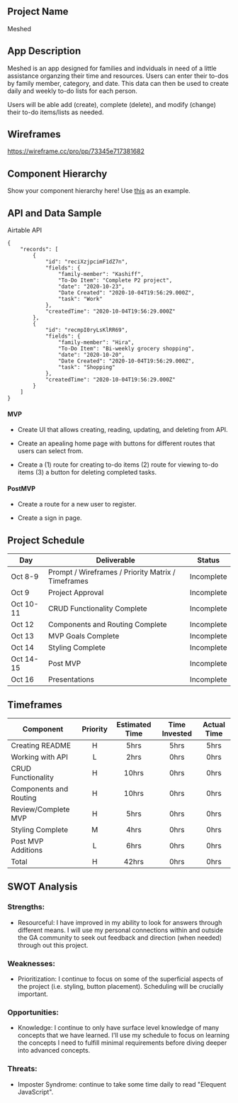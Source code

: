 ## Project Name

Meshed

## App Description

Meshed is an app designed for families and indviduals in need of a little assistance organzing their time and resources. Users can enter their to-dos by family member, category, and date. This data can then be used to create daily and weekly to-do lists for each person.

Users will be able add (create), complete (delete), and modify (change) their to-do items/lists as needed.

## Wireframes

https://wireframe.cc/pro/pp/73345e717381682

## Component Hierarchy

Show your component hierarchy here! Use [this](https://cms-assets.tutsplus.com/uploads/users/1795/posts/30352/image/GettingStartedWithReduxTutorial-React-Component-Structure.png) as an example.

## API and Data Sample

Airtable API

```
{
    "records": [
        {
            "id": "reciXzjpcimF1dZ7n",
            "fields": {
                "family-member": "Kashiff",
                "To-Do Item": "Complete P2 project",
                "date": "2020-10-23",
                "Date Created": "2020-10-04T19:56:29.000Z",
                "task": "Work"
            },
            "createdTime": "2020-10-04T19:56:29.000Z"
        },
        {
            "id": "recmpI0ryLsKlRR69",
            "fields": {
                "family-member": "Hira",
                "To-Do Item": "Bi-weekly grocery shopping",
                "date": "2020-10-20",
                "Date Created": "2020-10-04T19:56:29.000Z",
                "task": "Shopping"
            },
            "createdTime": "2020-10-04T19:56:29.000Z"
        }
    ]
}
```

#### MVP

- Create UI that allows creating, reading, updating, and deleting from API.

- Create an apealing home page with buttons for different routes that users can select from.

- Create a (1) route for creating to-do items (2) route for viewing to-do items (3) a button for deleting completed tasks.

#### PostMVP

- Create a route for a new user to register.

- Create a sign in page.

## Project Schedule

| Day       | Deliverable                                        | Status     |
| --------- | -------------------------------------------------- | ---------- |
| Oct 8-9   | Prompt / Wireframes / Priority Matrix / Timeframes | Incomplete |
| Oct 9     | Project Approval                                   | Incomplete |
| Oct 10-11 | CRUD Functionality Complete                        | Incomplete |
| Oct 12    | Components and Routing Complete                    | Incomplete |
| Oct 13    | MVP Goals Complete                                 | Incomplete |
| Oct 14    | Styling Complete                                   | Incomplete |
| Oct 14-15 | Post MVP                                           | Incomplete |
| Oct 16    | Presentations                                      | Incomplete |

## Timeframes

| Component              | Priority | Estimated Time | Time Invested | Actual Time |
| ---------------------- | :------: | :------------: | :-----------: | :---------: |
| Creating README        |    H     |      5hrs      |     5hrs      |    5hrs     |
| Working with API       |    L     |      2hrs      |     0hrs      |    0hrs     |
| CRUD Functionality     |    H     |     10hrs      |     0hrs      |    0hrs     |
| Components and Routing |    H     |     10hrs      |     0hrs      |    0hrs     |
| Review/Complete MVP    |    H     |      5hrs      |     0hrs      |    0hrs     |
| Styling Complete       |    M     |      4hrs      |     0hrs      |    0hrs     |
| Post MVP Additions     |    L     |      6hrs      |     0hrs      |    0hrs     |
| Total                  |    H     |     42hrs      |     0hrs      |    0hrs     |

## SWOT Analysis

### Strengths:

- Resourceful: I have improved in my ability to look for answers through different means. I will use my personal connections within and outside the GA community to seek out feedback and direction (when needed) through out this project.

### Weaknesses:

- Prioritization: I continue to focus on some of the superficial aspects of the project (i.e. styling, button placement). Scheduling will be crucially important.

### Opportunities:

- Knowledge: I continue to only have surface level knowledge of many concepts that we have learned. I'll use my schedule to focus on learning the concepts I need to fulfill minimal requirements before diving deeper into advanced concepts.

### Threats:

- Imposter Syndrome: continue to take some time daily to read "Elequent JavaScript".
